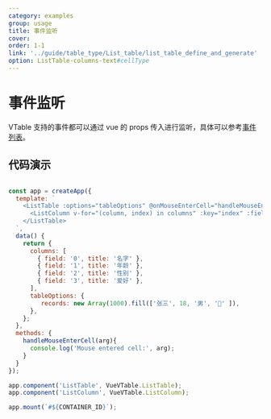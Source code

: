 ```yaml
---
category: examples
group: usage
title: 事件监听
cover: 
order: 1-1
link: '../guide/table_type/List_table/list_table_define_and_generate'
option: ListTable-columns-text#cellType
---
```


# 事件监听

VTable 支持的事件都可以通过 vue 的 props 传入进行监听，具体可以参考[事件列表](<[../api/event](https://www.visactor.io/vtable/guide/Developer_Ecology/react#%E4%BA%8B%E4%BB%B6%E7%BB%91%E5%AE%9A)>)。

## 代码演示

```javascript livedemo template=vtable-vue

const app = createApp({
  template: `
    <ListTable :options="tableOptions" @onMouseEnterCell="handleMouseEnterCell">
      <ListColumn v-for="(column, index) in columns" :key="index" :field="column.field" :title="column.title" />
    </ListTable>
  `,
  data() {
    return {
      columns: [
        { field: '0', title: '名字' },
        { field: '1', title: '年龄' },
        { field: '2', title: '性别' },
        { field: '3', title: '爱好' },
      ],
      tableOptions: {
         records: new Array(1000).fill(['张三', 18, '男', '🏀' ]),
      },
    };
  },
  methods: {
    handleMouseEnterCell(arg){
      console.log('Mouse entered cell:', arg);
    }
  }
});

app.component('ListTable', VueVTable.ListTable);
app.component('ListColumn', VueVTable.ListColumn);

app.mount(`#${CONTAINER_ID}`);

```